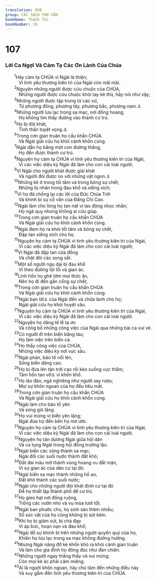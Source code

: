 ```yaml
---
translation: NVB
group: CÁC SÁCH THƠ-VĂN
bookName: Thánh Thi 
bookNumber: 19
---
```


<div class="title"><h1>107</h1><h3>Lời Ca Ngợi Và Cảm Tạ Các Ơn Lành Của Chúa </h3></div>
<span class="verse thi_107_1">  <sup>1</sup>Hãy cảm tạ CHÚA vì Ngài là thiện; <br/>   Vì tình yêu thương kiên trì của Ngài còn mãi mãi. <br/></span>
<span class="verse thi_107_2">  <sup>2</sup>Nguyện những người được cứu chuộc của CHÚA, <br/>   Những người được cứu chuộc khỏi tay kẻ thù, hãy nói như vậy; <br/></span>
<span class="verse thi_107_3">  <sup>3</sup>Những người được tập trung từ các xứ, <br/>   Từ phương đông, phương tây, phương bắc, phương nam.<a data-toggle="tooltip" data-placement="bottom" title="Nt: phía biển">⚓</a><br/></span>
<span class="verse thi_107_4">  <sup>4</sup>Những người lưu lạc trong sa mạc, nơi đồng hoang; <br/>   Họ không tìm thấy đường vào thành cư trú. <br/></span>
<span class="verse thi_107_5">  <sup>5</sup>Họ bị đói khát, <br/>   Tinh thần tuyệt vọng.<a data-toggle="tooltip" data-placement="bottom" title="Nt: Linh Hồn ngất đi trong họ">⚓</a><br/></span>
<span class="verse thi_107_6">  <sup>6</sup>Trong cơn gian truân họ cầu khẩn CHÚA<br/>   Và Ngài giải cứu họ khỏi cảnh khốn cùng. <br/></span>
<span class="verse thi_107_7">  <sup>7</sup>Ngài dẫn họ bằng một con đường thẳng, <br/>   Họ đến được thành cư trú. <br/></span>
<span class="verse thi_107_8">  <sup>8</sup>Nguyện họ cảm tạ CHÚA vì tình yêu thương kiên trì của Ngài, <br/>   Vì các việc diệu kỳ Ngài đã làm cho con cái loài người; <br/></span>
<span class="verse thi_107_9">  <sup>9</sup>Vì Ngài cho người khát được giải khát <br/>   Và người đói được no với những vật ngon.<a data-toggle="tooltip" data-placement="bottom" title="Ctd: linh hồn khao khát được thỏa lòng và linh hồn đói khát được no nê với những điều tốt lành">⚓</a><br/></span>
<span class="verse thi_107_10">  <sup>10</sup>Những kẻ ở trong tối tăm và trong bóng sự chết; <br/>   Những tù nhân trong đau khổ và xiềng xích; <br/></span>
<span class="verse thi_107_11">  <sup>11</sup>Vì họ đã chống lại các lời của Đức Chúa Trời <br/>   Và khinh bỉ sự cố vấn của Đấng Chí Cao. <br/></span>
<span class="verse thi_107_12">  <sup>12</sup>Ngài làm cho lòng họ tan nát vì lao động nhọc nhằn; <br/>   Họ ngã quỵ nhưng không ai cứu giúp. <br/></span>
<span class="verse thi_107_13">  <sup>13</sup>Trong cơn gian truân họ cầu khẩn CHÚA<br/>   Và Ngài giải cứu họ khỏi cảnh khốn cùng. <br/></span>
<span class="verse thi_107_14">  <sup>14</sup>Ngài đem họ ra khỏi tối tăm và bóng sự chết, <br/>   Đập tan xiềng xích cho họ. <br/></span>
<span class="verse thi_107_15">  <sup>15</sup>Nguyện họ cảm tạ CHÚA vì tình yêu thương kiên trì của Ngài, <br/>   Vì các việc diệu kỳ Ngài đã làm cho con cái loài người; <br/></span>
<span class="verse thi_107_16">  <sup>16</sup>Vì Ngài đã đập tan cửa đồng <br/>   Và chặt đôi các song sắt. <br/></span>
<span class="verse thi_107_17">  <sup>17</sup>Một số người ngu dại bị đau khổ <br/>   Vì theo đường tội lỗi và gian ác. <br/></span>
<span class="verse thi_107_18">  <sup>18</sup>Linh hồn họ ghê tởm mọi thức ăn, <br/>   Nên họ đi đến gần cổng sự chết; <br/></span>
<span class="verse thi_107_19">  <sup>19</sup>Trong cơn gian truân họ cầu khẩn CHÚA<br/>   Và Ngài giải cứu họ khỏi cảnh khốn cùng. <br/></span>
<span class="verse thi_107_20">  <sup>20</sup>Ngài ban lời<a data-toggle="tooltip" data-placement="bottom" title="Ctd: ra lệnh">⚓</a> của Ngài đến và chữa lành cho họ; <br/>   Ngài giải cứu họ khỏi huyệt sâu. <br/></span>
<span class="verse thi_107_21">  <sup>21</sup>Nguyện họ cảm tạ CHÚA vì tình yêu thương kiên trì của Ngài, <br/>   Vì các việc diệu kỳ Ngài đã làm cho con cái loài người. <br/></span>
<span class="verse thi_107_22">  <sup>22</sup>Nguyện họ dâng tế lễ tạ ơn <br/>   Và công bố những công việc của Ngài qua những bài ca vui vẻ. <br/></span>
<span class="verse thi_107_23">  <sup>23</sup>Có người đi trên biển bằng tàu; <br/>   Họ làm việc trên biển cả. <br/></span>
<span class="verse thi_107_24">  <sup>24</sup>Họ thấy công việc của CHÚA, <br/>   Những việc diệu kỳ nơi vực sâu. <br/></span>
<span class="verse thi_107_25">  <sup>25</sup>Ngài phán, bão tố nổi lên, <br/>   Sóng biển dâng cao. <br/></span>
<span class="verse thi_107_26">  <sup>26</sup>Họ bị đưa lên tận trời cao rồi kéo xuống vực thẳm; <br/>   Tâm hồn tan vỡ<a data-toggle="tooltip" data-placement="bottom" title="Ctd: tuyệt vọng">⚓</a> vì khốn khổ. <br/></span>
<span class="verse thi_107_27">  <sup>27</sup>Họ lảo đảo, ngả nghiêng như người say rượu; <br/>   Mọi sự khôn ngoan của họ đều tiêu mất. <br/></span>
<span class="verse thi_107_28">  <sup>28</sup>Trong cơn gian truân họ cầu khẩn CHÚA<br/>   Và Ngài giải cứu họ khỏi cảnh khốn cùng. <br/></span>
<span class="verse thi_107_29">  <sup>29</sup>Ngài làm cho bảo tố yên <br/>   Và sóng gió lặng. <br/></span>
<span class="verse thi_107_30">  <sup>30</sup>Họ vui mừng vì biển yên lặng; <br/>   Ngài đưa họ đến bến họ mơ ước. <br/></span>
<span class="verse thi_107_31">  <sup>31</sup>Nguyện họ cảm tạ CHÚA vì tình yêu thương kiên trì của Ngài, <br/>   Vì các việc diệu kỳ Ngài đã làm cho con cái loài người. <br/></span>
<span class="verse thi_107_32">  <sup>32</sup>Nguyện họ tán dương Ngài giữa hội dân <br/>   Và ca tụng Ngài trong hội đồng trưởng lão. <br/></span>
<span class="verse thi_107_33">  <sup>33</sup>Ngài biến các sông thành sa mạc; <br/>   Ngài đổi các suối nước thành đất khô; <br/></span>
<span class="verse thi_107_34">  <sup>34</sup>Đất đai màu mỡ thành vùng hoang vu đất mặn, <br/>   Vì sự gian ác của dân cư tại đó. <br/></span>
<span class="verse thi_107_35">  <sup>35</sup>Ngài biến sa mạc thành những hồ ao, <br/>   Đất khô thành các suối nước; <br/></span>
<span class="verse thi_107_36">  <sup>36</sup>Ngài cho những người đói khát định cư tại đó <br/>   Để họ thiết lập thành phố để cư trú. <br/></span>
<span class="verse thi_107_37">  <sup>37</sup>Họ gieo hạt nơi đồng ruộng, <br/>   Trồng các vườn nho và vụ mùa tươi tốt. <br/></span>
<span class="verse thi_107_38">  <sup>38</sup>Ngài ban phước cho, họ sinh sản thêm nhiều; <br/>   Số súc vật của họ cũng không bị sút kém. <br/></span>
<span class="verse thi_107_39">  <sup>39</sup>Khi họ bị giảm sút, bị chà đạp <br/>   Vì áp bức, hoạn nạn và đau khổ; <br/></span>
<span class="verse thi_107_40">  <sup>40</sup>Ngài đổ sự khinh bỉ trên những người quyền quý của họ, <br/>   Khiến họ lưu lạc trong sa mạc không đường hướng. <br/></span>
<span class="verse thi_107_41">  <sup>41</sup>Nhưng Ngài nâng đỡ kẻ khốn khó ra khỏi cảnh gian truân <br/>   Và làm cho gia đình họ đông đúc như đàn chiên. <br/></span>
<span class="verse thi_107_42">  <sup>42</sup>Những người ngay thẳng thấy và vui mừng; <br/>   Còn mọi kẻ ác phải câm miệng. <br/></span>
<span class="verse thi_107_43">  <sup>43</sup>Ai là người khôn ngoan, hãy chú tâm đến những điều này <br/>   Và suy gẫm đến tình yêu thương kiên trì của CHÚA. <br/></span>
